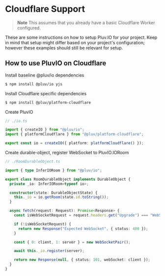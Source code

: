 # Cloudflare Support

> **Note**
> This assumes that you already have a basic Cloudflare Worker configured.

These are some instructions on how to setup Pluv.IO for your project. Keep in mind that setup might differ based on your project's configuration; however these examples should still be relevant for setup.

## How to use PluvIO on Cloudflare

Install baseline @pluv/io dependencies

```bash
$ npm install @pluv/io yjs
```

Install Cloudflare specific dependencies

```bash
$ npm install @pluv/platform-cloudflare
```

Create PluvIO

```ts
// ./io.ts

import { createIO } from "@pluv/io";
import { platformCloudflare } from "@pluv/platform-cloudflare";

export const io = createIO({ platform: platformCloudflare() });
```

Create durable-object, register WebSocket to PluvIO.IORoom

```ts
// ./RoomDurableObject.ts

import { type InferIORoom } from "@pluv/io";

export class RoomDurableObject implements DurableObject {
  private _io: InferIORoom<typeof io>;

  constructor(state: DurableObjectState) {
    this._io = io.getRoom(state.id.toString());
  }

  async fetch(request: Request): Promise<Response> {
    const isWebSocketRequest = request.headers.get("Upgrade") === "WebSocket";

    if (!isWebSocketRequest) {
      return new Response("Expected WebSocket", { status: 400 });
    }

    const { 0: client, 1: server } = new WebSocketPair();

    await this._io.register(server);

    return new Response(null, { status: 101, webSocket: client });
  }
}
```
